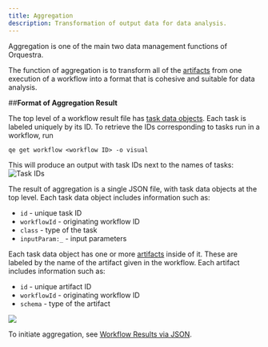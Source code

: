 ```yaml
---
title: Aggregation
description: Transformation of output data for data analysis.
---
```


Aggregation is one of the main two data management functions of Orquestra.

The function of aggregation is to transform all of the [artifacts](/data/artifacts/) from one execution of a workflow into a format that is cohesive and suitable for data analysis.

##**Format of Aggregation Result**

The top level of a workflow result file has [task data objects](/data/taskdataobjects/). Each task is labeled uniquely by its ID. To retrieve the IDs corresponding to tasks run in a workflow, run

`qe get workflow <workflow ID> -o visual`

This will produce an output with task IDs next to the names of tasks:
![Task IDs](/../img/taskids.png)

The result of aggregation is a single JSON file, with task data objects at the top level. Each task data object includes information such as:
- `id` - unique task ID
- `workflowId` - originating workflow ID
- `class` - type of the task
- `inputParam:_` - input parameters

Each task data object has one or more [artifacts](/data/artifacts/) inside of it. These are labeled by the name of the artifact given in the workflow. Each artifact includes information such as:
- `id` - unique artifact ID
- `workflowId` - originating workflow ID
- `schema` - type of the artifact

![](/../img/workflowresult.png)

To initiate aggregation, see [Workflow Results via JSON](/data/json/).